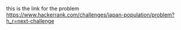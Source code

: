 this is the link for the problem 
https://www.hackerrank.com/challenges/japan-population/problem?h_r=next-challenge